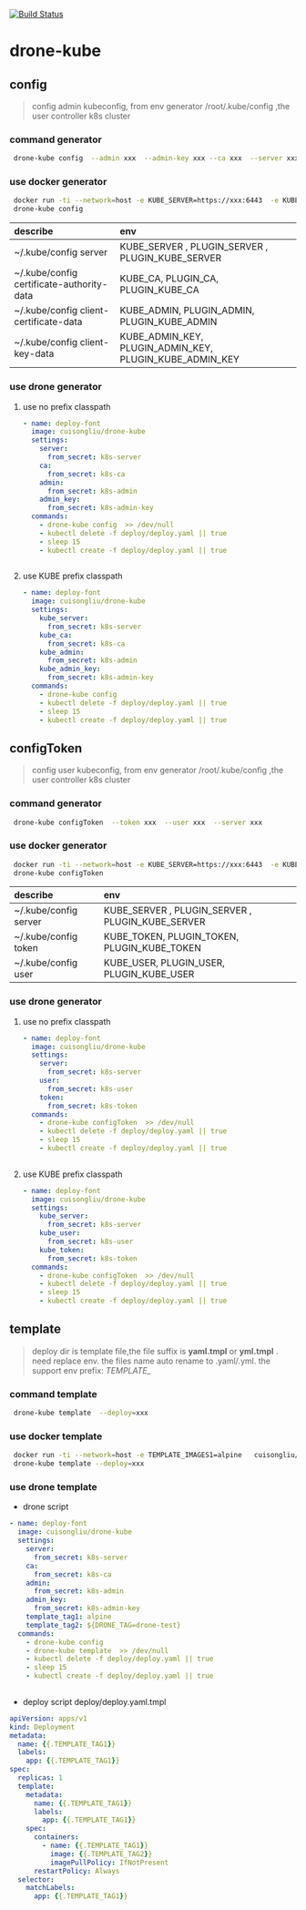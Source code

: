 [![Build Status](https://cloud.drone.io/api/badges/cuisongliu/drone-kube/status.svg)](https://cloud.drone.io/cuisongliu/drone-kube)

# drone-kube

## config

> config admin kubeconfig, from env generator /root/.kube/config ,the user controller k8s cluster

### command generator 


```bash
 drone-kube config  --admin xxx  --admin-key xxx --ca xxx  --server xxx
```

### use docker  generator

```bash
 docker run -ti --network=host -e KUBE_SERVER=https://xxx:6443  -e KUBE_CA=xxx  -e KUBE_ADMIN=xxx -e KUBE_ADMIN_KEY=xxx cuisongliu/drone-kube bash 
 drone-kube config
```

| describe | env |
| :--- | :---  |  
| ~/.kube/config  server | KUBE_SERVER , PLUGIN_SERVER , PLUGIN_KUBE_SERVER|  
| ~/.kube/config certificate-authority-data | KUBE_CA, PLUGIN_CA, PLUGIN_KUBE_CA|  
| ~/.kube/config client-certificate-data | KUBE_ADMIN, PLUGIN_ADMIN, PLUGIN_KUBE_ADMIN |  
| ~/.kube/config client-key-data | KUBE_ADMIN_KEY, PLUGIN_ADMIN_KEY, PLUGIN_KUBE_ADMIN_KEY |  

### use drone generator 
1. use no prefix classpath
    ```yaml
    - name: deploy-font
      image: cuisongliu/drone-kube
      settings:
        server:
          from_secret: k8s-server
        ca:
          from_secret: k8s-ca
        admin:
          from_secret: k8s-admin
        admin_key:
          from_secret: k8s-admin-key
      commands:
        - drone-kube config  >> /dev/null
        - kubectl delete -f deploy/deploy.yaml || true
        - sleep 15
        - kubectl create -f deploy/deploy.yaml || true
        
    ```

2. use KUBE prefix classpath

    ```yaml
    - name: deploy-font
      image: cuisongliu/drone-kube
      settings:
        kube_server:
          from_secret: k8s-server
        kube_ca:
          from_secret: k8s-ca
        kube_admin:
          from_secret: k8s-admin
        kube_admin_key:
          from_secret: k8s-admin-key
      commands:
        - drone-kube config  
        - kubectl delete -f deploy/deploy.yaml || true
        - sleep 15
        - kubectl create -f deploy/deploy.yaml || true
    ```

## configToken

> config user kubeconfig, from env generator /root/.kube/config ,the user controller k8s cluster

### command generator 

```bash
 drone-kube configToken  --token xxx  --user xxx  --server xxx
```

### use docker  generator

```bash
 docker run -ti --network=host -e KUBE_SERVER=https://xxx:6443  -e KUBE_USER=xxx    -e KUBE_TOKEN=xxx cuisongliu/drone-kube bash 
 drone-kube configToken
```

| describe | env |
| :--- | :---  |  
| ~/.kube/config  server | KUBE_SERVER , PLUGIN_SERVER , PLUGIN_KUBE_SERVER|  
| ~/.kube/config  token | KUBE_TOKEN, PLUGIN_TOKEN, PLUGIN_KUBE_TOKEN |  
| ~/.kube/config  user | KUBE_USER, PLUGIN_USER, PLUGIN_KUBE_USER |  

### use drone generator 
1. use no prefix classpath
    ```yaml
    - name: deploy-font
      image: cuisongliu/drone-kube
      settings:
        server:
          from_secret: k8s-server
        user:
          from_secret: k8s-user
        token:
          from_secret: k8s-token
      commands:
        - drone-kube configToken  >> /dev/null
        - kubectl delete -f deploy/deploy.yaml || true
        - sleep 15
        - kubectl create -f deploy/deploy.yaml || true
        
    ```

2. use KUBE prefix classpath

    ```yaml
    - name: deploy-font
      image: cuisongliu/drone-kube
      settings:
        kube_server:
          from_secret: k8s-server
        kube_user:
          from_secret: k8s-user
        kube_token:
          from_secret: k8s-token
      commands:
        - drone-kube configToken  >> /dev/null
        - kubectl delete -f deploy/deploy.yaml || true
        - sleep 15
        - kubectl create -f deploy/deploy.yaml || true
    ```

## template

> deploy dir is template file,the file suffix is **yaml.tmpl** or **yml.tmpl** . need replace env. the files name auto rename to .yaml/.yml.
> the support env prefix: *TEMPLATE_*

### command template 


```bash
 drone-kube template  --deploy=xxx  
```

### use docker  template

```bash
 docker run -ti --network=host -e TEMPLATE_IMAGES1=alpine   cuisongliu/drone-kube bash 
 drone-kube template --deploy=xxx
```

### use drone template 

- drone script
```yaml
- name: deploy-font
  image: cuisongliu/drone-kube
  settings:
    server:
      from_secret: k8s-server
    ca:
      from_secret: k8s-ca
    admin:
      from_secret: k8s-admin
    admin_key:
      from_secret: k8s-admin-key
    template_tag1: alpine
    template_tag2: ${DRONE_TAG=drone-test}
  commands:
    - drone-kube config
    - drone-kube template  >> /dev/null
    - kubectl delete -f deploy/deploy.yaml || true
    - sleep 15
    - kubectl create -f deploy/deploy.yaml || true
    
```

- deploy script deploy/deploy.yaml.tmpl
```yaml
apiVersion: apps/v1
kind: Deployment
metadata:
  name: {{.TEMPLATE_TAG1}}
  labels:
    app: {{.TEMPLATE_TAG1}}
spec:
  replicas: 1
  template:
    metadata:
      name: {{.TEMPLATE_TAG1}}
      labels:
        app: {{.TEMPLATE_TAG1}}
    spec:
      containers:
        - name: {{.TEMPLATE_TAG1}}
          image: {{.TEMPLATE_TAG2}}
          imagePullPolicy: IfNotPresent
      restartPolicy: Always
  selector:
    matchLabels:
      app: {{.TEMPLATE_TAG1}}
```

